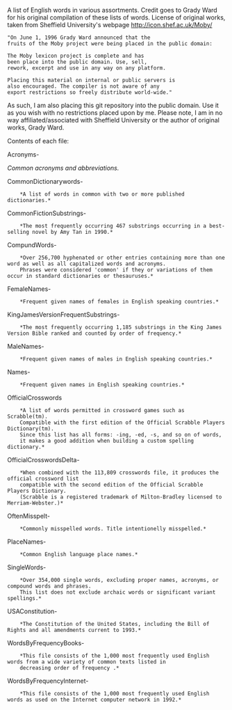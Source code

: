A list of English words in various assortments.
Credit goes to Grady Ward for his original compilation of these lists of words.
License of original works, taken from Sheffield University's webpage http://icon.shef.ac.uk/Moby/

    "On June 1, 1996 Grady Ward announced that the 
    fruits of the Moby project were being placed in the public domain:

    The Moby lexicon project is complete and has
    been place into the public domain. Use, sell,
    rework, excerpt and use in any way on any platform.
    
    Placing this material on internal or public servers is
    also encouraged. The compiler is not aware of any
    export restrictions so freely distribute world-wide."

As such, I am also placing this git repository into the public domain. 
Use it as you wish with no restrictions placed upon by me.
Please note, I am in no way affiliated/associated with Sheffield University
or the author of original works, Grady Ward.

Contents of each file:

Acronyms-

*Common acronyms and abbreviations.*

CommonDictionarywords-

		*A list of words in common with two or more published dictionaries.*

CommonFictionSubstrings-

		*The most frequently occurring 467 substrings occurring in a best-selling novel by Amy Tan in 1990.*

CompundWords-

		*Over 256,700 hyphenated or other entries containing more than one word as well as all capitalized words and acronyms.
		Phrases were considered 'common' if they or variations of them occur in standard dictionaries or thesauruses.*

FemaleNames-

		*Frequent given names of females in English speaking countries.*

KingJamesVersionFrequentSubstrings-

		*The most frequently occurring 1,185 substrings in the King James Version Bible ranked and counted by order of frequency.*

MaleNames-

		*Frequent given names of males in English speaking countries.*

Names-

		*Frequent given names in English speaking countries.*

OfficialCrosswords

		*A list of words permitted in crossword games such as Scrabble(tm). 
		Compatible with the first edition of the Official Scrabble Players Dictionary(tm).
		Since this list has all forms: -ing, -ed, -s, and so on of words, 
		it makes a good addition when building a custom spelling dictionary.*

OfficialCrosswordsDelta-

		*When combined with the 113,809 crosswords file, it produces the official crossword list 
		compatible with the second edition of the Official Scrabble Players Dictionary. 
		(Scrabble is a registered trademark of Milton-Bradley licensed to Merriam-Webster.)*

OftenMisspelt-

		*Commonly misspelled words. Title intentionelly misspelled.*

PlaceNames-

		*Common English language place names.*

SingleWords-

		*Over 354,000 single words, excluding proper names, acronyms, or compound words and phrases. 
		This list does not exclude archaic words or significant variant spellings.*
 
USAConstitution-

		*The Constitution of the United States, including the Bill of Rights and all amendments current to 1993.*

WordsByFrequencyBooks-

		*This file consists of the 1,000 most frequently used English words from a wide variety of common texts listed in 
		decreasing order of frequency .*
		
WordsByFrequencyInternet-

		*This file consists of the 1,000 most frequently used English words as used on the Internet computer network in 1992.*



